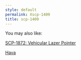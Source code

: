 ```yaml
---
style: default
permalink: Xscp-1409
title: scp-1409
---
```

You may also like:

[SCP-1872: Vehicular Lazer Pointer](http://scp-wiki.net/scp-1872)

[Hava](http://scp-wiki.net/hava)
